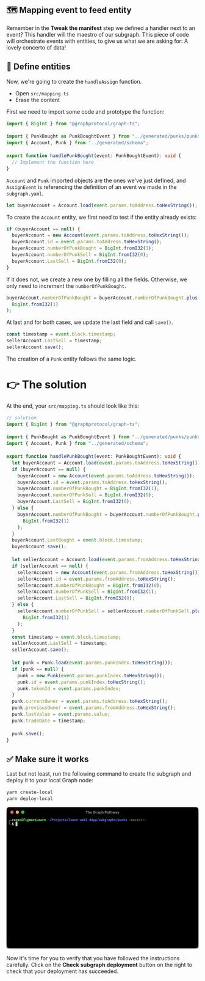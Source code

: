 ## 🗺 Mapping event to feed entity

Remember in the **Tweak the manifest** step we defined a handler next to an event? This handler will the maestro of our subgraph. This piece of code will orchestrate events with entities, to give us what we are asking for: A lovely concerto of data!

## 👤 Define entities

Now, we're going to create the `handleAssign` function.

- Open `src/mapping.ts`
- Erase the content

First we need to import some code and prototype the function:

```typescript
import { BigInt } from "@graphprotocol/graph-ts";

import { PunkBought as PunkBoughtEvent } from "../generated/punks/punks";
import { Account, Punk } from "../generated/schema";

export function handlePunkBought(event: PunkBoughtEvent): void {
  // Implement the function here
}
```

`Account` and `Punk` imported objects are the ones we've just defined, and `AssignEvent` is referencing the definition of an event we made in the `subgraph.yaml`.

```typescript
let buyerAccount = Account.load(event.params.toAddress.toHexString());
```

To create the `Account` entity, we first need to test if the entity already exists:

```typescript
if (buyerAccount == null) {
  buyerAccount = new Account(event.params.toAddress.toHexString());
  buyerAccount.id = event.params.toAddress.toHexString();
  buyerAccount.numberOfPunkBought = BigInt.fromI32(1);
  buyerAccount.numberOfPunkSell = BigInt.fromI32(0);
  buyerAccount.LastSell = BigInt.fromI32(0);
}
```

If it does not, we create a new one by filling all the fields. Otherwise, we only need to increment the `numberOfPunkBought`.

```typescript
buyerAccount.numberOfPunkBought = buyerAccount.numberOfPunkBought.plus(
  BigInt.fromI32(1)
);
```

At last and for both cases, we update the last field and call `save()`.

```typescript
const timestamp = event.block.timestamp;
sellerAccount.LastSell = timestamp;
sellerAccount.save();
```

The creation of a `Punk` entity follows the same logic.

# 👉 The solution

At the end, your `src/mapping.ts` should look like this:

```typescript
// solution
import { BigInt } from "@graphprotocol/graph-ts";

import { PunkBought as PunkBoughtEvent } from "../generated/punks/punks";
import { Account, Punk } from "../generated/schema";

export function handlePunkBought(event: PunkBoughtEvent): void {
  let buyerAccount = Account.load(event.params.toAddress.toHexString());
  if (buyerAccount == null) {
    buyerAccount = new Account(event.params.toAddress.toHexString());
    buyerAccount.id = event.params.toAddress.toHexString();
    buyerAccount.numberOfPunkBought = BigInt.fromI32(1);
    buyerAccount.numberOfPunkSell = BigInt.fromI32(0);
    buyerAccount.LastSell = BigInt.fromI32(0);
  } else {
    buyerAccount.numberOfPunkBought = buyerAccount.numberOfPunkBought.plus(
      BigInt.fromI32(1)
    );
  }
  buyerAccount.LastBought = event.block.timestamp;
  buyerAccount.save();

  let sellerAccount = Account.load(event.params.fromAddress.toHexString());
  if (sellerAccount == null) {
    sellerAccount = new Account(event.params.fromAddress.toHexString());
    sellerAccount.id = event.params.fromAddress.toHexString();
    sellerAccount.numberOfPunkBought = BigInt.fromI32(0);
    sellerAccount.numberOfPunkSell = BigInt.fromI32(1);
    sellerAccount.LastSell = BigInt.fromI32(0);
  } else {
    sellerAccount.numberOfPunkSell = sellerAccount.numberOfPunkSell.plus(
      BigInt.fromI32(1)
    );
  }
  const timestamp = event.block.timestamp;
  sellerAccount.LastSell = timestamp;
  sellerAccount.save();

  let punk = Punk.load(event.params.punkIndex.toHexString());
  if (punk == null) {
    punk = new Punk(event.params.punkIndex.toHexString());
    punk.id = event.params.punkIndex.toHexString();
    punk.tokenId = event.params.punkIndex;
  }
  punk.currentOwner = event.params.toAddress.toHexString();
  punk.previousOwner = event.params.fromAddress.toHexString();
  punk.lastValue = event.params.value;
  punk.tradeDate = timestamp;

  punk.save();
}
```

## ✅ Make sure it works

Last but not least, run the following command to create the subgraph and deploy it to your local Graph node:

```bash
yarn create-local
yarn deploy-local
```

![](../../../.gitbook/assets/pathways/the_graph/create-deploy-local.gif)

Now it's time for you to verify that you have followed the instructions carefully. Click on the **Check subgraph deployment** button on the right to check that your deployment has succeeded.
